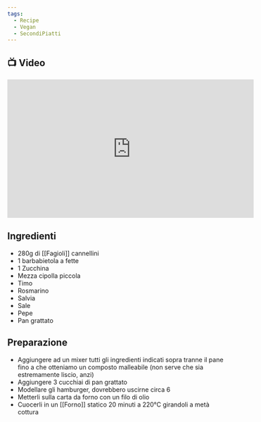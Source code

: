 ```yaml
---
tags:
  - Recipe
  - Vegan
  - SecondiPiatti
---
```

## 📺 Video

<div class="iframe-container">
  <iframe width="560" height="315" src="https://www.youtube.com/embed/FdCl3k4AXVs" title="YouTube video player" frameborder="0" allow="accelerometer; autoplay; clipboard-write; encrypted-media; gyroscope; picture-in-picture" allowfullscreen></iframe>
</div>

## Ingredienti
* 280g di [[Fagioli]] cannellini
* 1 barbabietola a fette
* 1 Zucchina
* Mezza cipolla piccola
* Timo
* Rosmarino
* Salvia
* Sale
* Pepe
* Pan grattato

## Preparazione
* Aggiungere ad un mixer tutti gli ingredienti indicati sopra tranne il pane fino a che otteniamo un composto malleabile (non serve che sia estremamente liscio, anzi)
* Aggiungere 3 cucchiai di pan grattato
* Modellare gli hamburger, dovrebbero uscirne circa 6
* Metterli sulla carta da forno con un filo di olio
* Cuocerli in un [[Forno]] statico 20 minuti a 220°C girandoli a metà cottura